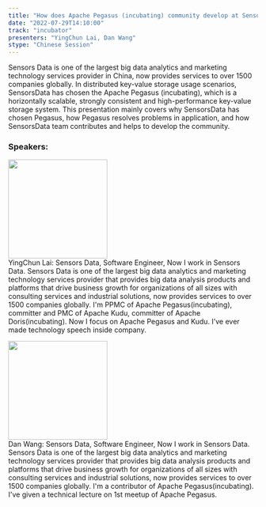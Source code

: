 ```yaml
---
title: "How does Apache Pegasus (incubating) community develop at SensorsData"
date: "2022-07-29T14:10:00"
track: "incubator"
presenters: "YingChun Lai, Dan Wang"
stype: "Chinese Session"
---
```

Sensors Data is one of the largest big data analytics and marketing technology services provider in China, now provides services to over 1500 companies globally. In distributed key-value storage usage scenarios, SensorsData has chosen the Apache Pegasus (incubating), which is a horizontally scalable, strongly consistent and high-performance key-value storage system.
This presentation mainly covers why SensorsData has chosen Pegasus, how Pegasus resolves problems in application, and how SensorsData team contributes and helps to develop the community.
 ### Speakers: 
 <img src="images/speaker/1116.png" width="200" /><br>YingChun Lai: Sensors Data, Software Engineer, Now I work in Sensors Data. Sensors Data is one of the largest big data analytics and marketing technology services provider that provides big data analysis products and platforms that drive business growth for organizations of all sizes with consulting services and industrial solutions, now provides services to over 1500 companies globally.
I'm PPMC of Apache Pegasus(incubating), committer and PMC of Apache Kudu, committer of Apache Doris(incubating). Now I focus on Apache Pegasus and Kudu.
I’ve ever made technology speech inside company.

 <img src="images/speaker/1116_2.png" width="200" /><br>Dan Wang: Sensors Data, Software Engineer, Now I work in Sensors Data. Sensors Data is one of the largest big data analytics and marketing technology services provider that provides big data analysis products and platforms that drive business growth for organizations of all sizes with consulting services and industrial solutions, now provides services to over 1500 companies globally.
I'm a contributor of Apache Pegasus(incubating). I've given a technical lecture on 1st meetup of Apache Pegasus.

 